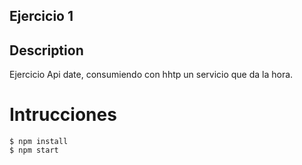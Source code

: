 ## Ejercicio 1

## Description

Ejercicio Api date, consumiendo con hhtp un servicio que da la hora.


# Intrucciones

```
$ npm install
$ npm start
```
